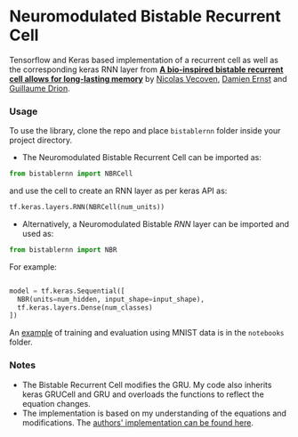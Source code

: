 # Neuromodulated Bistable Recurrent Cell

Tensorflow and Keras based implementation of a recurrent cell as well as the corresponding keras RNN layer 
from [**A bio-inspired bistable recurrent cell allows for long-lasting memory**](https://arxiv.org/abs/2006.05252) 
by [Nicolas Vecoven](https://twitter.com/vecovennicolas), 
[Damien Ernst](https://twitter.com/DamienERNST1) and [Guillaume Drion](https://sites.google.com/site/gdrion25/). 



### Usage
To use the library, clone the repo and place `bistablernn` folder inside your project directory. 

* The Neuromodulated Bistable Recurrent Cell can be imported 
as: 
```python
from bistablernn import NBRCell
```
and use the cell to create an RNN layer as per keras API as: 
```python
tf.keras.layers.RNN(NBRCell(num_units))
```

* Alternatively, a Neuromodulated Bistable _RNN_ layer can be imported and used as: 
```python
from bistablernn import NBR
```

For example: 

```python

model = tf.keras.Sequential([
  NBR(units=num_hidden, input_shape=input_shape),
  tf.keras.layers.Dense(num_classes)
])
```
An [example](https://github.com/ElefHead/neuromodulated-brc/blob/main/notebooks/sequential%20MNIST.ipynb) of training and 
evaluation using MNIST data is in the `notebooks` folder.

### Notes
* The Bistable Recurrent Cell modifies the GRU. My code also inherits keras GRUCell and GRU and overloads 
the functions to reflect the equation changes.
* The implementation is based on my understanding of the equations and modifications. The [authors' implementation can be found here](https://github.com/nvecoven/BRC).


